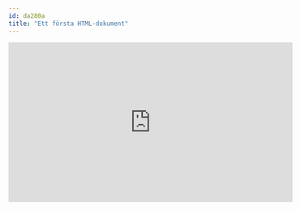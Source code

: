 ```yaml
---
id: da280a
title: "Ett första HTML-dokument"
---
```


<div class="video">
    <iframe width="560" height="315" src="https://youtu.be/bupWPZdXqIA" frameborder="0" allowfullscreen></iframe>
</div>

